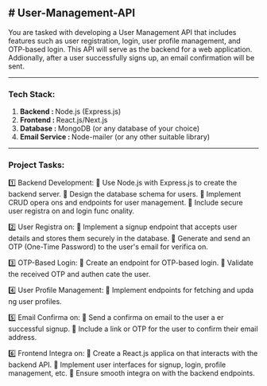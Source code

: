 <h2># User-Management-API</h2>
You are tasked with developing a User Management API that includes features such as user  registration, login, user profile management, and OTP-based login. This API will serve as the backend  for a web application. Addionally, after a user successfully signs up, an email confirmation will be sent. 
<hr>

<p>
<h3>Tech Stack: </h3>
  <ol>
    <li><b> Backend : </b> Node.js (Express.js)</li>
    <li><b> Frontend : </b> React.js/Next.js </li>
    <li><b> Database : </b> MongoDB (or any database of your choice) </li>
    <li><b>Email Service : </b> Node-mailer (or any other suitable library)</li>
  </ol>
</p>
<hr>
<p>
  <h3>Project Tasks: </h3>

1️⃣ Backend Development: 
 Use Node.js with Express.js to create the backend server. 
 Design the database schema for users. 
 Implement CRUD opera ons and endpoints for user management. 
 Include secure user registra on and login func onality. 

</p>

2️⃣ User Registra on: 
 Implement a signup endpoint that accepts user details and stores them securely in the 
database. 
 Generate and send an OTP (One-Time Password) to the user's email for verifica on. 

3️⃣ OTP-Based Login: 
 Create an endpoint for OTP-based login. 
 Validate the received OTP and authen cate the user. 

4️⃣ User Profile Management: 
 Implement endpoints for fetching and upda ng user profiles. 

5️⃣ Email Confirma on: 
 Send a confirma on email to the user a er successful signup. 
 Include a link or OTP for the user to confirm their email address. 

6️⃣ Frontend Integra on: 
 Create a React.js applica on that interacts with the backend API. 
 Implement user interfaces for signup, login, profile management, etc. 
 Ensure smooth integra on with the backend endpoints.
